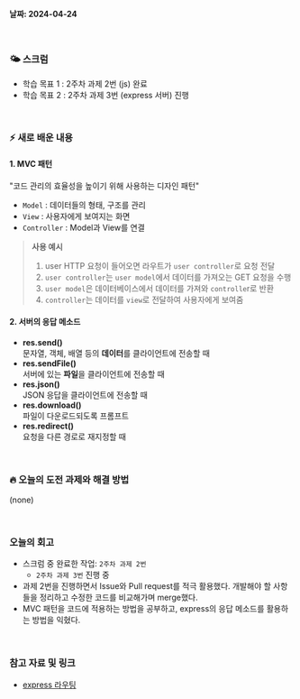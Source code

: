 #### 날짜: 2024-04-24

<br/>

### 🌤️ 스크럼

- 학습 목표 1 : 2주차 과제 2번 (js) 완료
- 학습 목표 2 : 2주차 과제 3번 (express 서버) 진행

<br/>

### ⚡️ 새로 배운 내용

#### 1. MVC 패턴

"코드 관리의 효율성을 높이기 위해 사용하는 디자인 패턴"

- `Model` : 데이터들의 형태, 구조를 관리
- `View` : 사용자에게 보여지는 화면
- `Controller` : Model과 View를 연결

> **사용 예시**
>
> 1. user HTTP 요청이 들어오면 라우트가 `user controller`로 요청 전달
> 2. `user controller`는 `user model`에서 데이터를 가져오는 GET 요청을 수행
> 3. `user model`은 데이터베이스에서 데이터를 가져와 `controlle`r로 반환
> 4. `controller`는 데이터를 `view`로 전달하여 사용자에게 보여줌

#### 2. 서버의 응답 메소드

- **res.send()**  
  문자열, 객체, 배열 등의 **데이터**를 클라이언트에 전송할 때
- **res.sendFile()**  
  서버에 있는 **파일**을 클라이언트에 전송할 때
- **res.json()**  
   JSON 응답을 클라이언트에 전송할 때
- **res.download()**  
  파일이 다운로드되도록 프롬프트
- **res.redirect()**  
  요청을 다른 경로로 재지정할 때

<br/>

### 🔥 오늘의 도전 과제와 해결 방법

(none)

<br/>

### 오늘의 회고

- 스크럼 중 완료한 작업: `2주차 과제 2번`
  - `2주차 과제 3번` 진행 중
- 과제 2번을 진행하면서 Issue와 Pull request를 적극 활용했다. 개발해야 할 사항들을 정리하고 수정한 코드를 비교해가며 merge했다.
- MVC 패턴을 코드에 적용하는 방법을 공부하고, express의 응답 메소드를 활용하는 방법을 익혔다.

<br/>

### 참고 자료 및 링크

- [express 라우팅](https://expressjs.com/ko/guide/routing.html)
